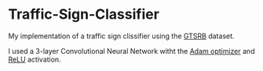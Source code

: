 # Traffic-Sign-Classifier

My implementation of a traffic sign clissifier using the [GTSRB](https://benchmark.ini.rub.de/gtsrb_dataset.html) dataset. 

I used a 3-layer Convolutional Neural Network witht the [Adam optimizer](https://arxiv.org/pdf/1412.6980.pdf) and [ReLU](https://machinelearningmastery.com/rectified-linear-activation-function-for-deep-learning-neural-networks/) activation.
